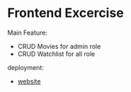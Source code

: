 # Frontend Excercise

Main Feature:

- CRUD Movies for admin role
- CRUD Watchlist for all role

deployment:

- [website](https://ikbal-prakasa-fe.vercel.app/)
